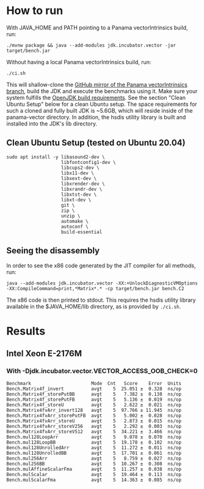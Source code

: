 # How to run

With JAVA_HOME and PATH pointing to a Panama vectorIntrinsics build, run:

```
./mvnw package && java --add-modules jdk.incubator.vector -jar target/bench.jar
```

Without having a local Panama vectorIntrinsics build, run:
```
./ci.sh
```
This will shallow-clone the [GitHub mirror of the Panama vectorIntrinsics branch](https://github.com/openjdk/panama-vector/tree/vectorIntrinsics), build the JDK and execute the benchmarks using it. Make sure your system fulfills the [OpenJDK build requirements](https://github.com/openjdk/panama-vector/blob/vectorIntrinsics/doc/building.md). See the section "Clean Ubuntu Setup" below for a clean Ubuntu setup.
The space requirements for such a cloned and fully built JDK is ~5.6GB, which will reside inside of the panama-vector directory.
In addition, the hsdis utility library is built and installed into the JDK's lib directory.

## Clean Ubuntu Setup (tested on Ubuntu 20.04)

```
sudo apt install -y libasound2-dev \
                    libfontconfig1-dev \
                    libcups2-dev \
                    libx11-dev \
                    libxext-dev \
                    libxrender-dev \
                    libxrandr-dev \
                    libxtst-dev \
                    libxt-dev \
                    git \
                    zip \
                    unzip \
                    automake \
                    autoconf \
                    build-essential
```

## Seeing the disassembly

In order to see the x86 code generated by the JIT compiler for all methods, run:
```
java --add-modules jdk.incubator.vector -XX:+UnlockDiagnosticVMOptions -XX:CompileCommand=print,*Matrix*.* -cp target/bench.jar bench.C2
```
The x86 code is then printed to stdout. This requires the hsdis utility library available in the $JAVA_HOME/lib directory, as is provided by `./ci.sh`.

# Results

## Intel Xeon E-2176M
### With -Djdk.incubator.vector.VECTOR_ACCESS_OOB_CHECK=0
```
Benchmark                      Mode  Cnt   Score    Error  Units
Bench.Matrix4f_invert          avgt    5  25.051 ±  0.328  ns/op
Bench.Matrix4f_storePutBB      avgt    5   7.382 ±  0.138  ns/op
Bench.Matrix4f_storePutFB      avgt    5   5.136 ±  0.019  ns/op
Bench.Matrix4f_storeU          avgt    5   2.622 ±  0.021  ns/op
Bench.Matrix4fvArr_invert128   avgt    5  97.766 ± 11.945  ns/op
Bench.Matrix4fvArr_storePutFB  avgt    5   5.002 ±  0.028  ns/op
Bench.Matrix4fvArr_storeU      avgt    5   2.873 ±  0.015  ns/op
Bench.Matrix4fvArr_storeV256   avgt    5   2.292 ±  0.003  ns/op
Bench.Matrix4fvArr_storeV512   avgt    5  34.221 ±  3.466  ns/op
Bench.mul128LoopArr            avgt    5   9.078 ±  0.070  ns/op
Bench.mul128LoopBB             avgt    5  19.178 ±  0.102  ns/op
Bench.mul128UnrolledArr        avgt    5  11.272 ±  0.011  ns/op
Bench.mul128UnrolledBB         avgt    5  17.701 ±  0.061  ns/op
Bench.mul256Arr                avgt    5   8.759 ±  0.027  ns/op
Bench.mul256BB                 avgt    5  10.267 ±  0.308  ns/op
Bench.mulAffineScalarFma       avgt    5  11.257 ±  0.038  ns/op
Bench.mulScalar                avgt    5  19.464 ±  0.113  ns/op
Bench.mulScalarFma             avgt    5  14.363 ±  0.085  ns/op
```
